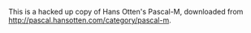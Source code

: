 This is a hacked up copy of Hans Otten's Pascal-M, downloaded from
http://pascal.hansotten.com/category/pascal-m.